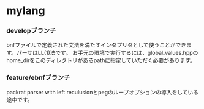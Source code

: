 # mylang
### developブランチ
bnfファイルで定義された文法を満たすインタプリタとして使うことができます。パーサはLL(1)法です。
お手元の環境で実行するには、global_values.hppのhome_dirをこのディレクトリがあるpathに指定していただく必要があります。
### feature/ebnfブランチ
packrat parser with left reculusionとpegのループオプションの導入をしている途中です。
